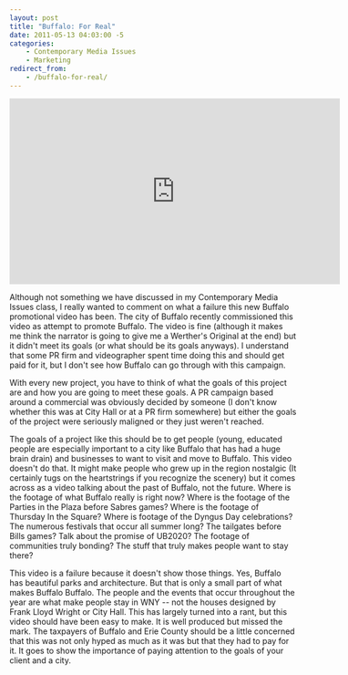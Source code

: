 ```yaml
---
layout: post
title: "Buffalo: For Real"
date: 2011-05-13 04:03:00 -5
categories:
    - Contemporary Media Issues
    - Marketing
redirect_from:
    - /buffalo-for-real/
---
```


<iframe width="580" height="326" src="http://www.youtube.com/embed/JNYue0Os55A" frameborder="0" allowfullscreen></iframe>


Although not something we have discussed in my Contemporary Media Issues class, I really wanted to comment on what a failure this new Buffalo promotional video has been. The city of Buffalo recently commissioned this video as attempt to promote Buffalo. The video is fine (although it makes me think the narrator is going to give me a Werther's Original at the end) but it didn't meet its goals (or what should be its goals anyways). I understand that some PR firm and videographer spent time doing this and should get paid for it, but I don't see how Buffalo can go through with this campaign.

<!--more-->

With every new project, you have to think of what the goals of this project are and how you are going to meet these goals. A PR campaign based around a commercial was obviously decided by someone (I don't know whether this was at City Hall or at a PR firm somewhere) but either the goals of the project were seriously maligned or they just weren't reached.

The goals of a project like this should be to get people (young, educated people are especially important to a city like Buffalo that has had a huge brain drain) and businesses to want to visit and move to Buffalo. This video doesn't do that. It might make people who grew up in the region nostalgic (It certainly tugs on the heartstrings if you recognize the scenery) but it comes across as a video talking about the past of Buffalo, not the future. Where is the footage of what Buffalo really is right now? Where is the footage of the Parties in the Plaza before Sabres games? Where is the footage of Thursday In the Square? Where is footage of the Dyngus Day celebrations? The numerous festivals that occur all summer long? The tailgates before Bills games? Talk about the promise of UB2020? The footage of communities truly bonding? The stuff that truly makes people want to stay there?

This video is a failure because it doesn't show those things. Yes, Buffalo has beautiful parks and architecture. But that is only a small part of what makes Buffalo Buffalo. The people and the events that occur throughout the year are what make people stay in WNY -- not the houses designed by Frank Lloyd Wright or City Hall. This has largely turned into a rant, but this video should have been easy to make. It is well produced but missed the mark. The taxpayers of Buffalo and Erie County should be a little concerned that this was not only hyped as much as it was but that they had to pay for it. It goes to show the importance of paying attention to the goals of your client and a city.
